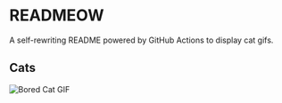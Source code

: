 # READMEOW

A self-rewriting README powered by GitHub Actions to display cat gifs.

## Cats

![Bored Cat GIF](https://media3.giphy.com/media/v1.Y2lkPTlhY2QwMmRhMHFndDgwd24wajV0bjQxcXM3OW95MTRjZWM2b2J2M2xqd3lyb2k4OSZlcD12MV9naWZzX3NlYXJjaCZjdD1n/mlvseq9yvZhba/200.gif)
